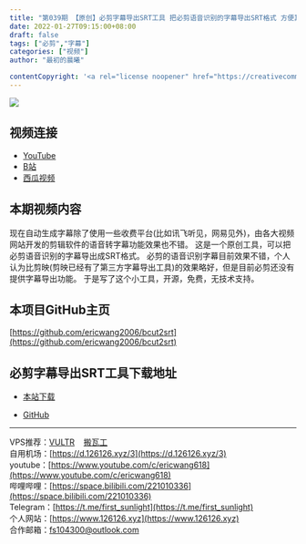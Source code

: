 ```yaml
---
title: "第039期 【原创】必剪字幕导出SRT工具 把必剪语音识别的字幕导出SRT格式 方便其他视频剪辑软件使用 UP主必备"
date: 2022-01-27T09:15:00+08:00
draft: false
tags: ["必剪","字幕"]
categories: ["视频"]
author: "最初的晨曦"

contentCopyright: '<a rel="license noopener" href="https://creativecommons.org/licenses/by-nc-sa/4.0/deed.zh" target="_blank">本文章采用 CC BY-NC-SA 4.0 许可协议</a>'
---
```


![](../../images/039/0.jpg)
	
## 视频连接
- [YouTube](https://www.youtube.com/watch?v=mniYgtSRy_k)
- [B站](https://www.bilibili.com/video/BV19b4y1776X/)
- [西瓜视频](https://www.ixigua.com/7057811815547273759)

## 本期视频内容

现在自动生成字幕除了使用一些收费平台(比如讯飞听见，网易见外)，由各大视频网站开发的剪辑软件的语音转字幕功能效果也不错。
这是一个原创工具，可以把必剪语音识别的字幕导出成SRT格式。
必剪的语音识别字幕目前效果不错，个人认为比剪映(剪映已经有了第三方字幕导出工具)的效果略好，但是目前必剪还没有提供字幕导出功能。
于是写了这个小工具，开源，免费，无技术支持。

## 本项目GitHub主页

[https://github.com/ericwang2006/bcut2srt](https://github.com/ericwang2006/bcut2srt)

## 必剪字幕导出SRT工具下载地址

- [本站下载](../../images/039/bcut2srt.zip)

- [GitHub](https://github.com/ericwang2006/bcut2srt/releases)


---

VPS推荐：[VULTR](https://www.vultr.com/?ref=9742814)&nbsp;&nbsp;&nbsp;&nbsp;[搬瓦工](https://bwh81.net/aff.php?aff=73687)  
自用机场：[https://d.126126.xyz/3](https://d.126126.xyz/3)  
youtube：[https://www.youtube.com/c/ericwang618](https://www.youtube.com/c/ericwang618)  
哔哩哔哩：[https://space.bilibili.com/221010336](https://space.bilibili.com/221010336)  
Telegram：[https://t.me/first_sunlight](https://t.me/first_sunlight)  
个人网站：[https://www.126126.xyz](https://www.126126.xyz)  
合作邮箱：fs104300@outlook.com